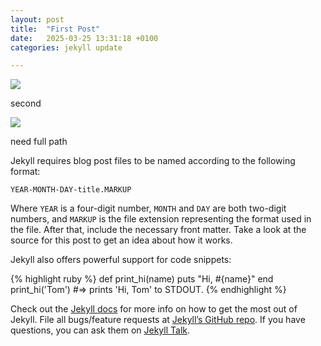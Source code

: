 ```yaml
---
layout: post
title:  "First Post"
date:   2025-03-25 13:31:18 +0100
categories: jekyll update

---
```

<div>
  <img src="C:\Users\inest\OneDrive - Danmarks Tekniske Universitet\Semester IV\Social Data Analysis and Visualization\Assignment 2\inestacanho.github.io\_assets\bokeh_plot.html"><br>
</div>

second

<div>
  <img src="C:\Users\inest\OneDrive - Danmarks Tekniske Universitet\Semester IV\Social Data Analysis and Visualization\Assignment 2\inestacanho.github.io\bokeh_plot.html"><br>
</div>



need full path

Jekyll requires blog post files to be named according to the following format:

`YEAR-MONTH-DAY-title.MARKUP`

Where `YEAR` is a four-digit number, `MONTH` and `DAY` are both two-digit numbers, and `MARKUP` is the file extension representing the format used in the file. After that, include the necessary front matter. Take a look at the source for this post to get an idea about how it works.

Jekyll also offers powerful support for code snippets:

{% highlight ruby %}
def print_hi(name)
  puts "Hi, #{name}"
end
print_hi('Tom')
#=> prints 'Hi, Tom' to STDOUT.
{% endhighlight %}

Check out the [Jekyll docs][jekyll-docs] for more info on how to get the most out of Jekyll. File all bugs/feature requests at [Jekyll’s GitHub repo][jekyll-gh]. If you have questions, you can ask them on [Jekyll Talk][jekyll-talk].

[jekyll-docs]: https://jekyllrb.com/docs/home
[jekyll-gh]:   https://github.com/jekyll/jekyll
[jekyll-talk]: https://talk.jekyllrb.com/
